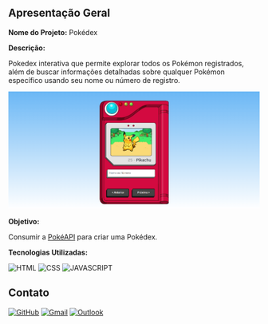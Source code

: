 ## Apresentação Geral

**Nome do Projeto:** Pokédex

**Descrição:**

Pokedex interativa que permite explorar todos os Pokémon registrados, além de buscar informações 
detalhadas sobre qualquer Pokémon específico usando seu nome ou número de registro.

![demo](https://raw.githubusercontent.com/Edssaac/pokedex/main/source/images/demo/pokedex.png)

**Objetivo:**

Consumir a [PokéAPI](https://pokeapi.co/) para criar uma Pokédex.

**Tecnologias Utilizadas:**

![HTML](https://img.shields.io/badge/HTML5-E34F26?style=for-the-badge&logo=html5&logoColor=white)
![CSS](https://img.shields.io/badge/CSS3-1572B6?style=for-the-badge&logo=css3&logoColor=white)
![JAVASCRIPT](https://img.shields.io/badge/JavaScript-323330?style=for-the-badge&logo=javascript&logoColor=F7DF1E)

## Contato

[![GitHub](https://img.shields.io/badge/GitHub-100000?style=for-the-badge&logo=github&logoColor=white)](https://github.com/edssaac)
[![Gmail](https://img.shields.io/badge/Gmail-D14836?style=for-the-badge&logo=gmail&logoColor=white)](mailto:edssaac@gmail.com)
[![Outlook](https://img.shields.io/badge/Outlook-0078D4?style=for-the-badge&logo=microsoft-outlook&logoColor=white)](mailto:edssaac@outlook.com)

